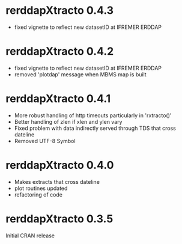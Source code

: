 # rerddapXtracto 0.4.3

- fixed vignette to reflect new datasetID at IFREMER ERDDAP

# rerddapXtracto 0.4.2

- fixed vignette to reflect new datasetID at IFREMER ERDDAP
- removed 'plotdap' message when MBMS map is built

# rerddapXtracto 0.4.1

- More robust handling of http timeouts particularly in 'rxtracto()'
- Better handling of zlen if xlen and ylen vary 
- Fixed problem with data indirectly served through TDS that cross dateline
- Removed UTF-8 Symbol

# rerddapXtracto 0.4.0

- Makes extracts that cross dateline
- plot routines updated
- refactoring of code

# rerddapXtracto 0.3.5

Initial CRAN release

